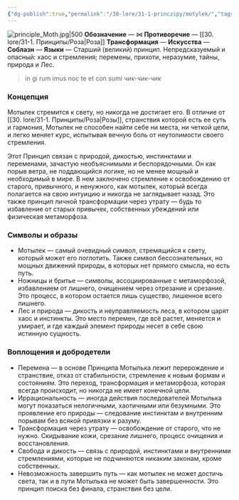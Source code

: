 ```yaml
---
{"dg-publish":true,"permalink":"/30-lore/31-1-princzipy/motylek/","tags":["#незримое/принцип"]}
---
```


![principle_Moth.jpg|500](/img/user/90.%20files/principle_Moth.jpg)
**Обозначение** — ⋈
**Противоречие** — [[30. lore/31-1. Принципы/Роза\|Роза]]
**Трансформация** —
**Искусства** — 
**Соблазн** — 
**Языки** — 
Старший (великий) принцип. Непредсказуемый и опасный: хаос и стремления; перемены, прихоти, неразумие, тайны, природа и Лес.

> in gi rum imus noc te et con sumi *чик-чик-чик*

### Концепция
Мотылек стремится к свету, но никогда не достигает его. В отличие от [[30. lore/31-1. Принципы/Роза\|Розы]], странствия которой есть ее суть и гармония, Мотылек не способен найти себе ни места, ни четкой цели, и легко меняет курс, испытывая вечную боль от неутолимости своего стремления. 

Этот Принцип связан с природой, дикостью, инстинктами и переменами, зачастую необъяснимыми и беспорядочными. Он как порыв ветра, не поддающийся логике, но не менее мощный и необходимый в мире. В нем заключено стремление к освобождению от старого, привычного, и ненужного, как мотылек, который всегда полагается на свою интуицию и никогда не заглядывает назад. Это также принцип личной трансформации через утрату — будь то избавление от старых привычек, собственных убеждений или физическая метаморфоза.
### Символы и образы
- Мотылек — самый очевидный символ, стремящийся к свету, который может его поглотить. Также символ бессознательных, но мощных движений природы, в которых нет прямого смысла, но есть путь.
- Ножницы и бритье — символы, ассоциированные с метаморфозой, избавлением от лишнего, очищением через отрезание и срезание. Это процесс, в котором остается лишь существо, лишенное всего лишнего.
- Лес и природа — дикость и неуправляемость леса, в котором царят хаос и инстинкты. Это место перемен, где всё растет, меняется и умирает, и где каждый элемент природы несет в себе свою истинную сущность.
### Воплощения и добродетели
- Перемена — в основе Принципа Мотылька лежит перерождение и странствие, отказ от стабильности, стремление к новым формам и состояниям. Это переход, трансформация и метаморфоза, которая всегда происходит, но никогда не имеет конечной цели.
- Иррациональность — иногда действия последователей Мотылька могут показаться нелогичными, хаотичными или безумными. Это проявление его природы — следование инстинктам и внутренним порывам без всякой привязки к разуму.
- Трансформация через утрату — освобождение от старого, что не нужно. Скидывание кожи, срезание лишнего, процесс очищения и восстановления.
- Свобода и дикость — связь с природой, инстинктами и внутренними стремлениями, которые не подчиняются никаким законам, кроме собственных.
- Невозможность завершить путь — как мотылек не может достичь света, так и в пути Мотылька не может быть завершенности. Это принцип поиска без финала, странствия без цели.
